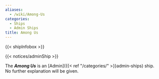 ```yaml
---
aliases:
  - /wiki/Among-Us
categories:
  - Ships
  - Admin Ships
title: Among Us
---
```


{{< shipInfobox >}}

{{< notices/adminShip >}}

The **_Among Us_** is an [Admin]({{< ref "/categories/" >}}admin-ships) ship. No further explanation will be given.
